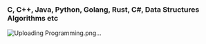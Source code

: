 <h3><b>C, C++, Java, Python, Golang, Rust, C#, Data Structures Algorithms etc</b></h3>

![Uploading Programming.png…]()


